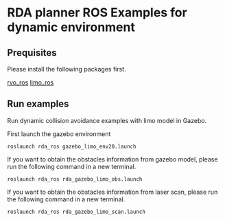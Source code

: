# RDA planner ROS Examples for dynamic environment


## Prequisites

Please install the following packages first.

[rvo_ros](https://github.com/hanruihua/rvo_ros)
[limo_ros](https://github.com/hanruihua/limo_ros)


## Run examples

Run dynamic collision avoidance examples with limo model in Gazebo.

First launch the gazebo environment

```
roslaunch rda_ros gazebo_limo_env20.launch
```

If you want to obtain the obstacles information from gazebo model, please run the following command in a new terminal.

```
roslaunch rda_ros rda_gazebo_limo_obs.launch
```

If you want to obtain the obstacles information from laser scan, please run the following command in a new terminal. 

```
roslaunch rda_ros rda_gazebo_limo_scan.launch
```





